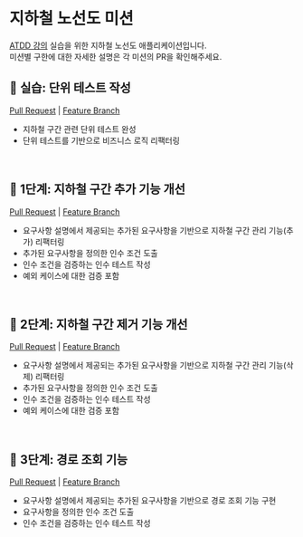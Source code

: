 # 지하철 노선도 미션

[ATDD 강의](https://edu.nextstep.camp/c/R89PYi5H) 실습을 위한 지하철 노선도 애플리케이션입니다.
<br/>
미션별 구한에 대한 자세한 설명은 각 미션의 PR을 확인해주세요.
<br/>

## 🚀 실습: 단위 테스트 작성

[Pull Request](https://github.com/next-step/atdd-subway-path/pull/597) | [Feature Branch](https://github.com/dev-yoonjung/atdd-subway-path/tree/practice)

- 지하철 구간 관련 단위 테스트 완성
- 단위 테스트를 기반으로 비즈니스 로직 리팩터링
<br/>

## 🚀 1단계: 지하철 구간 추가 기능 개선

[Pull Request](https://github.com/next-step/atdd-subway-path/pull/630) | [Feature Branch](https://github.com/dev-yoonjung/atdd-subway-path/tree/step-01)

- 요구사항 설명에서 제공되는 추가된 요구사항을 기반으로 지하철 구간 관리 기능(추가) 리팩터링
- 추가된 요구사항을 정의한 인수 조건 도출
- 인수 조건을 검증하는 인수 테스트 작성
- 예외 케이스에 대한 검증 포함
<br/>

## 🚀 2단계: 지하철 구간 제거 기능 개선

[Pull Request](https://github.com/next-step/atdd-subway-path/pull/640) | [Feature Branch](https://github.com/dev-yoonjung/atdd-subway-path/tree/step-02)

- 요구사항 설명에서 제공되는 추가된 요구사항을 기반으로 지하철 구간 관리 기능(삭제) 리팩터링
- 추가된 요구사항을 정의한 인수 조건 도출
- 인수 조건을 검증하는 인수 테스트 작성
- 예외 케이스에 대한 검증 포함
<br/>

## 🚀 3단계: 경로 조회 기능

[Pull Request](https://github.com/next-step/atdd-subway-path/pull/669) | [Feature Branch](https://github.com/dev-yoonjung/atdd-subway-path/tree/step-03)

- 요구사항 설명에서 제공되는 추가된 요구사항을 기반으로 경로 조회 기능 구현
- 요구사항을 정의한 인수 조건 도출
- 인수 조건을 검증하는 인수 테스트 작성
